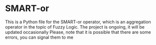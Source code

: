 # SMART-or
This is a Python file for the SMART-or operator, which is an aggregation operator in the topic of Fuzzy Logic.
The project is ongoing, it will be updated occasionally
Please, note that it is possible that there are some errors, you can signal them to me
